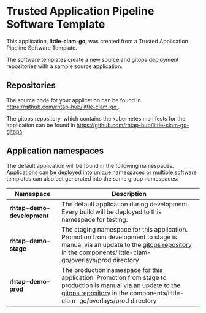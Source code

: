 # Trusted Application Pipeline Software Template

This application, **little-clam-go**, was created from a Trusted Application Pipeline Software Template.

The software templates create a new source and gitops deployment repositories with a sample source application. 

## Repositories

The source code for your application can be found in [https://github.com/rhtap-hub/little-clam-go ](https://github.com/rhtap-hub/little-clam-go ).
 
The gitops repository, which contains the kubernetes manifests for the application can be found in 
[https://github.com/rhtap-hub/little-clam-go-gitops ](https://github.com/rhtap-hub/little-clam-go-gitops ) 

## Application namespaces 

The default application will be found in the following namespaces. Applications can be deployed into unique namespaces or multiple software templates can also bet generated into the same group namespaces.  

|  Namespace   |  Description   |  
| -------- | -------- |   
| **rhtap-demo-development** | The default application during development. Every build will be deployed to this namespace for testing. | 
| **rhtap-demo-stage** | The staging namespace for this application. Promotion from development to stage is manual via an update to the [gitops repository](https://github.com/rhtap-hub/little-clam-go-gitops ) in the components/little-clam-go/overlays/prod directory |  
| **rhtap-demo-prod** | The production namespace for this application. Promotion from stage to production is manual via an update to the [gitops repository](https://github.com/rhtap-hub/little-clam-go-gitops ) in the components/little-clam-go/overlays/prod directory | 
